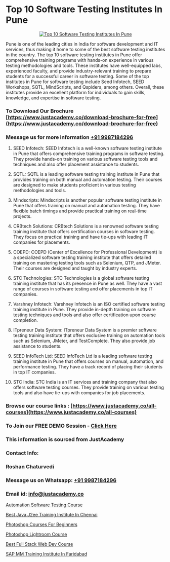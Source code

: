 # Top 10 Software Testing Institutes In Pune

<p align="center">
  <a href="https://justacademy.co/program-detail/software-testing">
    <img src="https://justacademy.co/storage2/program_images/1704700438.webp" alt="Top 10 Software Testing Institutes In Pune">
  </a>
</p>


Pune is one of the leading cities in India for software development and IT services, thus making it home to some of the best software testing institutes in the country. The top 10 software testing institutes in Pune offer comprehensive training programs with hands-on experience in various testing methodologies and tools. These institutes have well-equipped labs, experienced faculty, and provide industry-relevant training to prepare students for a successful career in software testing. Some of the top institutes in Pune for software testing include Seed Infotech, SEED Workshops, SQTL, MindScripts, and Qspiders, among others. Overall, these institutes provide an excellent platform for individuals to gain skills, knowledge, and expertise in software testing. 
### To Download Our Brochure [https://www.justacademy.co/download-brochure-for-free](https://www.justacademy.co/download-brochure-for-free)
### Message us for more information [+91 9987184296](https://api.whatsapp.com/send?phone=919987184296)
1) SEED Infotech: SEED Infotech is a well-known software testing institute in Pune that offers comprehensive training programs in software testing. They provide hands-on training on various software testing tools and techniques and also offer placement assistance to students.

2) SQTL: SQTL is a leading software testing training institute in Pune that provides training on both manual and automation testing. Their courses are designed to make students proficient in various testing methodologies and tools.

3) Mindscripts: Mindscripts is another popular software testing institute in Pune that offers training on manual and automation testing. They have flexible batch timings and provide practical training on real-time projects.

4) CRBtech Solutions: CRBtech Solutions is a renowned software testing training institute that offers certification courses in software testing. They focus on practical training and have tie-ups with leading IT companies for placements.

5) COEPD: COEPD (Center of Excellence for Professional Development) is a specialized software testing training institute that offers detailed training on mastering testing tools such as Selenium, QTP, and JMeter. Their courses are designed and taught by industry experts.

6) STC Technologies: STC Technologies is a global software testing training institute that has its presence in Pune as well. They have a vast range of courses in software testing and offer placements in top IT companies.

7) Varshney Infotech: Varshney Infotech is an ISO certified software testing training institute in Pune. They provide in-depth training on software testing techniques and tools and also offer certification upon course completion.

8) ITpreneur Data System: ITpreneur Data System is a premier software testing training institute that offers exclusive training on automation tools such as Selenium, JMeter, and TestComplete. They also provide job assistance to students.

9) SEED InfoTech Ltd: SEED InfoTech Ltd is a leading software testing training institute in Pune that offers courses on manual, automation, and performance testing. They have a track record of placing their students in top IT companies.

10) STC India: STC India is an IT services and training company that also offers software testing courses. They provide training on various testing tools and also have tie-ups with companies for job placements.

### Browse our course links : [https://www.justacademy.co/all-courses](https://www.justacademy.co/all-courses) 
### To Join our FREE DEMO Session - [Click Here](https://www.justacademy.co/register-for-course-demo)


### This information is sourced from JustAcademy
### Contact Info:
### Roshan Chaturvedi
### Message us on Whatsapp: [+91 9987184296](https://api.whatsapp.com/send?phone=919987184296)
### Email id: [info@justacademy.co](mailto:info@justacademy.co)
                
[Automation Software Testing Course](https://www.linkedin.com/pulse/automation-software-testing-course-justacademy-thane-ggfyc?trackingId=lsCwE4QKoOwpzogjVfQPvA%3D%3D&lipi=urn%3Ali%3Apage%3Ad_flagship3_company_admin%3B8x4oZRFoSmO4CZ5ThOfedg%3D%3D)

[Best Java J2ee Training Institute In Chennai](https://www.linkedin.com/pulse/best-java-j2ee-training-institute-chennai-justacademy-ylw1c?trackingId=rZyLI7qIq9yOW3m%2Fx9hB2g%3D%3D&lipi=urn%3Ali%3Apage%3Ad_flagship3_company_admin%3BkivWcGmHSBCkKNz13%2FsLDg%3D%3D)

[Photoshop Courses For Beginners](https://medium.com/@akanshapatil/photoshop-courses-for-beginners-29bc56df0aba)

[Photoshop Lightroom Course](https://medium.com/@justacademytraining/photoshop-lightroom-course-b9174323e518)

[Best Full Stack Web Dev Course](https://justacademyin.github.io/Articles/Best-Full-Stack-Web-Dev-Course)

[SAP MM Training Institute In Faridabad](https://justacademyin.github.io/Articles/SAP-MM-Training-Institute-In-Faridabad)


